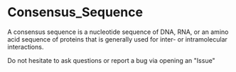 # Consensus_Sequence
A consensus sequence is a nucleotide sequence of DNA, RNA, or an amino acid sequence of proteins that is generally used for inter- or intramolecular interactions.

Do not hesitate to ask questions or report a bug via opening an "Issue"

